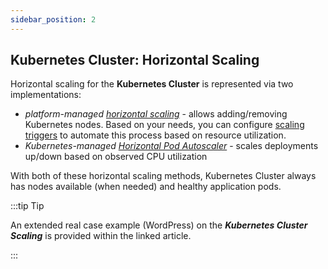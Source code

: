 ```yaml
---
sidebar_position: 2
---
```


## Kubernetes Cluster: Horizontal Scaling

Horizontal scaling for the **Kubernetes Cluster** is represented via two implementations:

- _platform-managed [horizontal scaling](/docs/ApplicationSetting/Scaling%20And%20Clustering/Horizontal%20Scaling)_ - allows adding/removing Kubernetes nodes. Based on your needs, you can configure [scaling triggers](/docs/ApplicationSetting/Scaling%20And%20Clustering/Automatic%20Horizontal%20Scaling#triggers-for-automatic-scaling) to automate this process based on resource utilization.
- _Kubernetes-managed [Horizontal Pod Autoscaler](https://kubernetes.io/docs/tasks/run-application/horizontal-pod-autoscale/)_ - scales deployments up/down based on observed CPU utilization

With both of these horizontal scaling methods, Kubernetes Cluster always has nodes available (when needed) and healthy application pods.

:::tip Tip

An extended real case example (WordPress) on the **_Kubernetes Cluster Scaling_** is provided within the linked article.

:::
